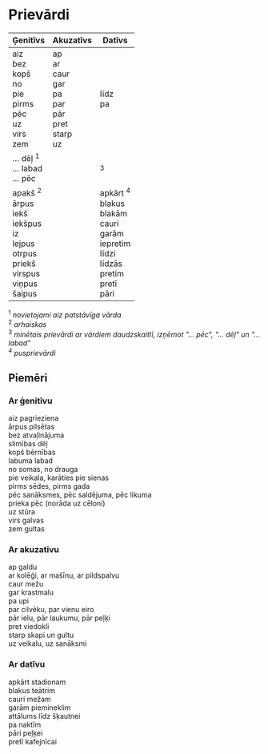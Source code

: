 Prievārdi
=========

| Ģenitīvs                                                                                                          | Akuzatīvs                                                          | Datīvs                                                                                                              |
| ---                                                                                                               | ---                                                                | ---                                                                                                                 |
| aiz<br>bez<br>kopš<br>no<br>pie<br>pirms<br>pēc<br>uz<br>virs<br>zem                                              | ap<br>ar<br>caur<br>gar<br>pa<br>par<br>pār<br>pret<br>starp<br>uz | līdz<br>pa                                                                                                          |
| … dēļ <sup>1</sup><br>… labad<br>… pēc                                                                            |                                                                    | <sup>3</sup>                                                                                                        |
| apakš <sup>2</sup><br>ārpus<br>iekš<br>iekšpus<br>iz<br>lejpus<br>otrpus<br>priekš<br>virspus<br>viņpus<br>šaipus |                                                                    | apkārt <sup>4</sup><br>blakus<br>blakām<br>cauri<br>garām<br>iepretim<br>līdzi<br>līdzās<br>pretim<br>pretī<br>pāri |

<sup>1</sup> *novietojami aiz patstāvīga vārda*  
<sup>2</sup> *arhaiskas*  
<sup>3</sup> *minētais prievārdi ar vārdiem daudzskaitlī,
izņēmot "… pēc", "… dēļ" un "… labad"*  
<sup>4</sup> *pusprievārdi*

Piemēri
-------

### Ar ģenitīvu

aiz pagrieziena  
ārpus pilsētas  
bez atvaļinājuma  
slimības dēļ  
kopš bērnības  
labuma labad  
no somas, no drauga  
pie veikala, karāties pie sienas  
pirms sēdes, pirms gada  
pēc sanāksmes, pēc saldējuma, pēc likuma  
prieka pēc (norāda uz cēloni)  
uz stūra  
virs galvas  
zem gultas

### Ar akuzatīvu

ap galdu  
ar kolēģi, ar mašīnu, ar pildspalvu  
caur mežu  
gar krastmalu  
pa upi  
par cilvēku, par vienu eiro  
pār ielu, pār laukumu, pār peļķi  
pret viedokli  
starp skapi un gultu  
uz veikalu, uz sanāksmi

### Ar datīvu

apkārt stadionam  
blakus teātrim  
cauri mežam  
garām piemineklim  
attālums līdz šķautnei  
pa naktīm  
pāri peļķei  
pretī kafejnīcai
